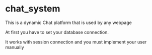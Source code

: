 # chat_system
This is a dynamic Chat platform that is used by any webpage 

At first you have to set your database connection.

It works with session connection and you must implement your user manually
